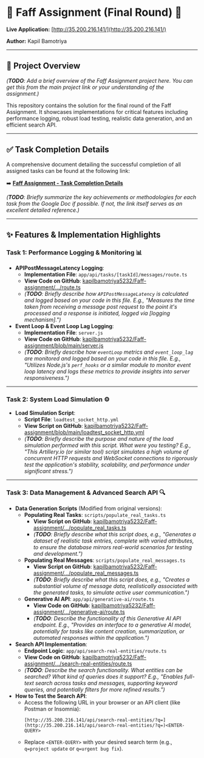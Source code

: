 # 🚀 Faff Assignment (Final Round) 🚀

**Live Application:** [http://35.200.216.141/](http://35.200.216.141/)

**Author:** Kapil Bamotriya

---

## 📝 Project Overview

*(**TODO**: Add a brief overview of the Faff Assignment project here. You can get this from the main project link or your understanding of the assignment.)*

This repository contains the solution for the final round of the Faff Assignment. It showcases implementations for critical features including performance logging, robust load testing, realistic data generation, and an efficient search API.

---

## ✅ Task Completion Details

A comprehensive document detailing the successful completion of all assigned tasks can be found at the following link:

➡️ **[Faff Assignment - Task Completion Details](https://docs.google.com/document/d/1yaK2_hVDI6sQ7r015IyexSt-EyDf3evheLQMhh4p5TM/edit?usp=sharing)**

*(**TODO**: Briefly summarize the key achievements or methodologies for each task from the Google Doc if possible. If not, the link itself serves as an excellent detailed reference.)*

---

## ✨ Features & Implementation Highlights

### Task 1: Performance Logging & Monitoring 📊

* **APIPostMessageLatency Logging**:
    * **Implementation File**: `app/api/tasks/[taskId]/messages/route.ts`
    * **View Code on GitHub**: [kapilbamotriya5232/Faff-assignment/.../route.ts](https://github.com/kapilbamotriya5232/Faff-assignment/blob/main/app/api/tasks/%5BtaskId%5D/messages/route.ts)
    * *(**TODO**: Briefly describe how `APIPostMessageLatency` is calculated and logged based on your code in this file. E.g., "Measures the time taken from receiving a message post request to the point it's processed and a response is initiated, logged via [logging mechanism].")*
* **Event Loop & Event Loop Lag Logging**:
    * **Implementation File**: `server.js`
    * **View Code on GitHub**: [kapilbamotriya5232/Faff-assignment/blob/main/server.js](https://github.com/kapilbamotriya5232/Faff-assignment/blob/main/server.js)
    * *(**TODO**: Briefly describe how `eventLoop` metrics and `event_loop_lag` are monitored and logged based on your code in this file. E.g., "Utilizes Node.js's `perf_hooks` or a similar module to monitor event loop latency and logs these metrics to provide insights into server responsiveness.")*

---

### Task 2: System Load Simulation ⚙️

* **Load Simulation Script**:
    * **Script File**: `loadtest_socket_http.yml`
    * **View Script on GitHub**: [kapilbamotriya5232/Faff-assignment/blob/main/loadtest_socket_http.yml](https://github.com/kapilbamotriya5232/Faff-assignment/blob/main/loadtest_socket_http.yml)
    * *(**TODO**: Briefly describe the purpose and nature of the load simulation performed with this script. What were you testing? E.g., "This Artillery.io (or similar tool) script simulates a high volume of concurrent HTTP requests and WebSocket connections to rigorously test the application's stability, scalability, and performance under significant stress.")*

---

### Task 3: Data Management & Advanced Search API 🔍

* **Data Generation Scripts** (Modified from original versions):
    * **Populating Real Tasks**: `scripts/populate_real_tasks.ts`
        * **View Script on GitHub**: [kapilbamotriya5232/Faff-assignment/.../populate_real_tasks.ts](https://github.com/kapilbamotriya5232/Faff-assignment/blob/main/scripts/populate_real_tasks.ts)
        * *(**TODO**: Briefly describe what this script does, e.g., "Generates a dataset of realistic task entries, complete with varied attributes, to ensure the database mirrors real-world scenarios for testing and development.")*
    * **Populating Real Messages**: `scripts/populate_real_messages.ts`
        * **View Script on GitHub**: [kapilbamotriya5232/Faff-assignment/.../populate_real_messages.ts](https://github.com/kapilbamotriya5232/Faff-assignment/blob/main/scripts/populate_real_messages.ts)
        * *(**TODO**: Briefly describe what this script does, e.g., "Creates a substantial volume of message data, realistically associated with the generated tasks, to simulate active user communication.")*
    * **Generative AI API**: `app/api/generative-ai/route.ts`
        * **View Code on GitHub**: [kapilbamotriya5232/Faff-assignment/.../generative-ai/route.ts](https://github.com/kapilbamotriya5232/Faff-assignment/blob/main/app/api/generative-ai/route.ts)
        * *(**TODO**: Describe the functionality of this Generative AI API endpoint. E.g., "Provides an interface to a generative AI model, potentially for tasks like content creation, summarization, or automated responses within the application.")*
* **Search API Implementation**:
    * **Endpoint Logic**: `app/api/search-real-entities/route.ts`
    * **View Code on GitHub**: [kapilbamotriya5232/Faff-assignment/.../search-real-entities/route.ts](https://github.com/kapilbamotriya5232/Faff-assignment/blob/main/app/api/search-real-entities/route.ts)
    * *(**TODO**: Describe the search functionality. What entities can be searched? What kind of queries does it support? E.g., "Enables full-text search across tasks and messages, supporting keyword queries, and potentially filters for more refined results.")*
* **How to Test the Search API**:
    * Access the following URL in your browser or an API client (like Postman or Insomnia):
        ```
        [http://35.200.216.141/api/search-real-entities/?q=](http://35.200.216.141/api/search-real-entities/?q=)<ENTER-QUERY>
        ```
    * Replace `<ENTER-QUERY>` with your desired search term (e.g., `q=project update` or `q=urgent bug fix`).
